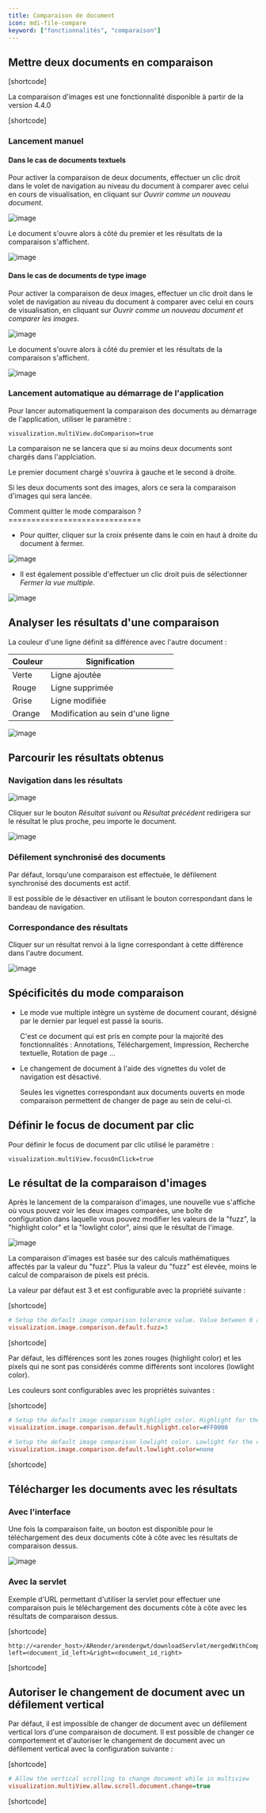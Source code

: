 ```yaml
---
title: Comparaison de document
icon: mdi-file-compare
keyword: ["fonctionnalités", "comparaison"]
---
```


## Mettre deux documents en comparaison

[shortcode]

La comparaison d'images est une fonctionnalité disponible à partir
de la version 4.4.0

[shortcode]

### Lancement manuel

#### Dans le cas de documents textuels

Pour activer la comparaison de deux documents, effectuer un clic droit
dans le volet de navigation au niveau du document à comparer avec celui
en cours de visualisation, en cliquant sur *Ouvrir comme un nouveau
document*.

![image]([shortcode])

Le document s'ouvre alors à côté du premier et les résultats de la
comparaison s'affichent.

![image]([shortcode])

#### Dans le cas de documents de type image

Pour activer la comparaison de deux images, effectuer un clic droit
dans le volet de navigation au niveau du document à comparer avec celui
en cours de visualisation, en cliquant sur *Ouvrir comme un nouveau
document et comparer les images*.

![image]([shortcode])

Le document s'ouvre alors à côté du premier et les résultats de la
comparaison s'affichent.

![image]([shortcode])

### Lancement automatique au démarrage de l'application

Pour lancer automatiquement la comparaison des documents au démarrage de
l'application, utiliser le paramètre :

    visualization.multiView.doComparison=true

La comparaison ne se lancera que si au moins deux documents sont chargés
dans l'applciation.

Le premier document chargé s'ouvrira à gauche et le second à droite.

Si les deux documents sont des images, alors ce sera la comparaison
d'images qui sera lancée.

Comment quitter le mode comparaison ? =============================

- Pour quitter, cliquer sur la croix présente dans le coin en haut à
  droite du document à fermer.

![image]([shortcode])

- Il est également possible d'effectuer un clic droit puis de
  sélectionner *Fermer la vue multiple*.

![image]([shortcode])

## Analyser les résultats d'une comparaison

La couleur d'une ligne définit sa différence avec l'autre document :

| Couleur | Signification                    |
| ------- | -------------------------------- |
| Verte   | Ligne ajoutée                    |
| Rouge   | Ligne supprimée                  |
| Grise   | Ligne modifiée                   |
| Orange  | Modification au sein d'une ligne |

![image]([shortcode])

## Parcourir les résultats obtenus

### Navigation dans les résultats

![image]([shortcode])

Cliquer sur le bouton *Résultat suivant* ou *Résultat précédent*
redirigera sur le résultat le plus proche, peu importe le document.

![image]([shortcode])

### Défilement synchronisé des documents

Par défaut, lorsqu'une comparaison est effectuée, le défilement
synchronisé des documents est actif.

Il est possible de le désactiver en utilisant le bouton correspondant
dans le bandeau de navigation.

### Correspondance des résultats

Cliquer sur un résultat renvoi à la ligne correspondant à cette
différence dans l'autre document.

![image]([shortcode])

## Spécificités du mode comparaison

- Le mode vue multiple intègre un système de document courant, désigné
  par le dernier par lequel est passé la souris.
  
  C'est ce document qui est pris en compte pour la majorité des
  fonctionnalités : Annotations, Téléchargement, Impression, Recherche
  textuelle, Rotation de page ...

- Le changement de document à l'aide des vignettes du volet de
  navigation est désactivé.
  
  Seules les vignettes correspondant aux documents ouverts en mode
  comparaison permettent de changer de page au sein de celui-ci.

## Définir le focus de document par clic

Pour définir le focus de document par clic utilisé le paramètre :

    visualization.multiView.focusOnClick=true

## Le résultat de la comparaison d'images

Après le lancement de la comparaison d'images, une nouvelle vue s'affiche où
vous pouvez voir les deux images comparées, une boîte de configuration dans laquelle
vous pouvez modifier les valeurs de la "fuzz", la "highlight color" et la "lowlight color",
ainsi que le résultat de l'image.


![image]([shortcode])

La comparaison d'images est basée sur des calculs mathématiques affectés
par la valeur du "fuzz". Plus la valeur du "fuzz" est élevée, moins le calcul
de comparaison de pixels est précis.

La valeur par défaut est 3 et est configurable avec la propriété suivante :

[shortcode]

```cfg
# Setup the default image comparison tolerance value. Value between 0 and 100. Value in percentage.
visualization.image.comparison.default.fuzz=3
```

[shortcode]

Par défaut, les différences sont les zones rouges (highlight color) et les pixels
qui ne sont pas considérés comme différents sont incolores (lowlight color).

Les couleurs sont configurables avec les propriétés suivantes :

[shortcode]

```cfg
# Setup the default image comparison highlight color. Highlight for the pixels difference
visualization.image.comparison.default.highlight.color=#FF0000

# Setup the default image comparison lowlight color. Lowlight for the common pixels
visualization.image.comparison.default.lowlight.color=none
```

[shortcode]
## Télécharger les documents avec les résultats

### Avec l'interface
Une fois la comparaison faite, un bouton est disponible pour le téléchargement des deux documents côte à côte avec les résultats de comparaison dessus.

![image]([shortcode])

### Avec la servlet

Exemple d'URL permettant d'utiliser la servlet pour effectuer une comparaison puis le téléchargement des documents côte à côte avec les résultats de comparaison dessus.

[shortcode]

```
http://<arender_host>/ARender/arendergwt/downloadServlet/mergedWithCompareResult?left=<document_id_left>&right=<document_id_right>
```
[shortcode]

## Autoriser le changement de document avec un défilement vertical

Par défaut, il est impossible de changer de document avec un défilement vertical lors d'une comparaison de document.
Il est possible de changer ce comportement et d'autoriser le changement de document avec un défilement vertical avec la configuration suivante :

[shortcode]

```cfg
# Allow the vertical scrolling to change document while in multiview
visualization.multiView.allow.scroll.document.change=true
```

[shortcode]
